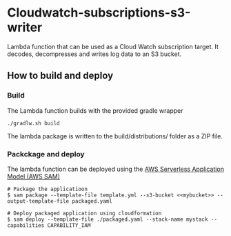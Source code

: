 # Cloudwatch-subscriptions-s3-writer
Lambda function that can be used as a Cloud Watch subscription target. It decodes, decompresses and writes log data to an S3 bucket.

## How to build and deploy


### Build
The Lambda function builds with the provided gradle wrapper

```./gradlw.sh build```

The lambda package is written to the build/distributions/ folder as a ZIP file. 
 
### Packckage and deploy

The lambda function can be deployed using the [
AWS Serverless Application Model (AWS SAM)](https://github.com/awslabs/aws-sam-cli)

```
# Package the applicatioon 
$ sam package --template-file template.yml --s3-bucket <<mybucket>> --output-template-file packaged.yaml
  
# Deploy packaged application using cloudformation
$ sam deploy --template-file ./packaged.yaml --stack-name mystack --capabilities CAPABILITY_IAM
```




